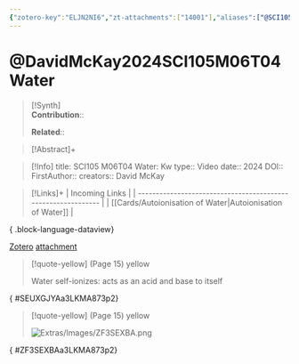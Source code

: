 ```yaml
---
{"zotero-key":"ELJN2NI6","zt-attachments":["14001"],"aliases":["@SCI105 M06T04 Water: Kw"],"keywords":["✅"],"FirstAuthor":"[[ David McKay]]","tags":["source/video","Uni/SCI105"],"dg-publish":true,"permalink":"/sources/david-mc-kay2024-sci-105-m06-t04-water/","dgPassFrontmatter":true}
---
```


# @DavidMcKay2024SCI105M06T04Water

>[!Synth]  
>**Contribution**::  
>  
>**Related**:: 
>  

> [!Abstract]+
> 

> [!Info]
> title: SCI105 M06T04 Water: Kw
> type:: Video 
> date:: 2024
> DOI:: 
> FirstAuthor:: 
> creators:: David McKay

> [!Links]+
>  | Incoming Links                                                |
> | ------------------------------------------------------------- |
> | [[Cards/Autoionisation of Water\|Autoionisation of Water]] |
> 
{ .block-language-dataview}


[Zotero](zotero://select/library/items/ELJN2NI6) [attachment](<file:///Users/nathanmaxwell/Zotero/storage/3LKMA873/David%20McKay%20-%202024%20-%20SCI105%20M05T04%20Water%20Kw.pdf>)

> [!quote-yellow] (Page 15) yellow
> 
> Water self-ionizes: acts as an acid and base to itself
>
{ #SEUXGJYAa3LKMA873p2}


> [!quote-yellow] (Page 15) yellow
> 
> ![Extras/Images/ZF3SEXBA.png](/img/user/Extras/Images/ZF3SEXBA.png)
>
{ #ZF3SEXBAa3LKMA873p2}


